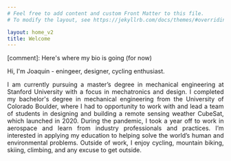 ```yaml
---
# Feel free to add content and custom Front Matter to this file.
# To modify the layout, see https://jekyllrb.com/docs/themes/#overriding-theme-defaults

layout: home_v2
title: Welcome
---
```


[comment]: Here's where my bio is going (for now)
<p style="text-align: justify">
Hi, I'm Joaquin - eningeer, designer, cycling enthusiast.
</p>

<p style="text-align: justify">
I am currently pursuing a master’s degree in mechanical engineering at Stanford University with a focus in mechatronics and design. I completed my bachelor's degree in mechanical engineering from the University of Colorado Boulder, where I had to opportunity to work with and lead a team of students in designing and building a remote sensing weather CubeSat, which launched in 2020. During the pandemic, I took a year off to work in aerospace and learn from industry professionals and practices. I’m interested in applying my education to helping solve the world’s human and environmental problems. Outside of work, I enjoy cycling, mountain biking, skiing, climbing, and any excuse to get outside.
</p>
